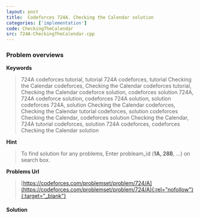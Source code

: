 ```yaml
---
layout: post
title:  Codeforces 724A. Checking the Calendar solution
categories: ['implementation']
code: CheckingTheCalendar
src: 724A-CheckingTheCalendar.cpp
---
```

### **Problem overviews**

**Keywords**
> 724A codeforces tutorial, tutorial 724A codeforces, tutorial Checking the Calendar codeforces, Checking the Calendar codeforces tutorial, Checking the Calendar codeforce solution, codeforces solution 724A, 724A codeforce solution, codeforces 724A solution, solution codeforces 724A, solution Checking the Calendar codeforces, Checking the Calendar tutorial codeforces, solution codeforces Checking the Calendar, codeforces solution Checking the Calendar, 724A tutorial codeforces, solution 724A codeforces, codeforces Checking the Calendar solution

**Hint**
> To find solution for any problems, Enter probleam_id (**1A, 28B**, ...) on search box. 

**Problems Url**
> [https://codeforces.com/problemset/problem/724/A](https://codeforces.com/problemset/problem/724/A){:rel="nofollow"}{:target="_blank"}

#### **Solution**



